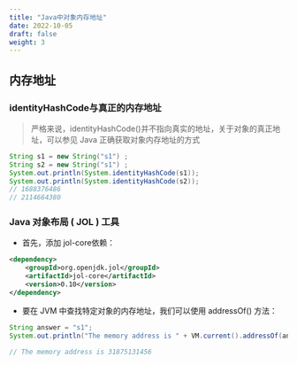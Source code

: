 ```yaml
---
title: "Java中对象内存地址"
date: 2022-10-05
draft: false
weight: 3
---
```



## 内存地址


### identityHashCode与真正的内存地址

> 严格来说，identityHashCode()并不指向真实的地址，关于对象的真正地址，可以参见 Java 正确获取对象内存地址的方式

```java
String s1 = new String("s1") ;
String s2 = new String("s1") ;
System.out.println(System.identityHashCode(s1));
System.out.println(System.identityHashCode(s2));
// 1688376486
// 2114664380
```

### Java 对象布局 ( JOL ) 工具

+ 首先，添加 jol-core依赖：

```xml
<dependency> 
    <groupId>org.openjdk.jol</groupId>
    <artifactId>jol-core</artifactId>
    <version>0.10</version>
</dependency>

```

+ 要在 JVM 中查找特定对象的内存地址，我们可以使用 addressOf() 方法：

```java
String answer = "s1";
System.out.println("The memory address is " + VM.current().addressOf(answer));

// The memory address is 31875131456
```

